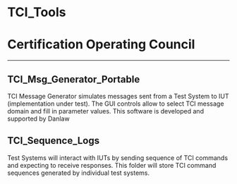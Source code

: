 # TCI_Tools

# Certification Operating Council 
----------

## TCI_Msg_Generator_Portable

TCI Message Generator simulates messages sent from a Test System to IUT (implementation under test). The GUI controls allow to select TCI message domain and fill in parameter values. This software is developed and supported by Danlaw

## TCI_Sequence_Logs

Test Systems will interact with IUTs by sending sequence of TCI commands and expecting to receive responses. This folder will store TCI command sequences generated by individual test systems.    
